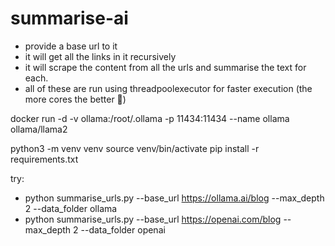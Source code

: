 # summarise-ai

- provide a base url to it
- it will get all the links in it recursively
- it will scrape the content from all the urls and summarise the text for each.
- all of these are run using threadpoolexecutor for faster execution (the more cores the better 🚀)


docker run -d -v ollama:/root/.ollama -p 11434:11434 --name ollama ollama/llama2

python3 -m venv venv
source venv/bin/activate
pip install -r requirements.txt


try:
- python summarise_urls.py --base_url https://ollama.ai/blog --max_depth 2 --data_folder ollama
- python summarise_urls.py --base_url https://openai.com/blog --max_depth 2 --data_folder openai
